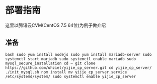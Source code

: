 # 部署指南

这里以腾讯云CVM(CentOS 7.5 64位)为例子做介绍

## 准备

` bash
sudo yum install nodejs
sudo yum install mariadb-server
sudo systemctl start mariadb
sudo systemctl enable mariadb
sudo mysql_secure_installation
cd ~
git clone https://github.com/uhziel/yijie_cp_server.git
cd yijie_cp_server/
./init_mysql.sh
npm install
mv yijie_cp_server.service /etc/systemd/system/
sudo systemctl enable yijie_cp_server
`